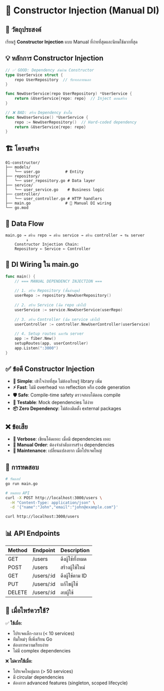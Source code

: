 # 🔨 Constructor Injection (Manual DI)

## 🎯 วัตถุประสงค์
เรียนรู้ **Constructor Injection** แบบ Manual ที่ง่ายที่สุดและนิยมใช้มากที่สุด

## 💡 หลักการ Constructor Injection

```go
// ✅ GOOD: Dependency ส่งผ่าน Constructor
type UserService struct {
    repo UserRepository  // รับจากภายนอก
}

func NewUserService(repo UserRepository) *UserService {
    return &UserService{repo: repo}  // Inject ตอนสร้าง
}

// ❌ BAD: สร้าง Dependency ข้างใน
func NewUserService() *UserService {
    repo := NewUserRepository()  // Hard-coded dependency
    return &UserService{repo: repo}
}
```

## 🏗️ โครงสร้าง

```
01-constructor/
├── models/
│   └── user.go           # Entity
├── repository/
│   └── user_repository.go # Data layer
├── service/
│   └── user_service.go    # Business logic
├── controller/
│   └── user_controller.go # HTTP handlers
├── main.go               # 🔌 Manual DI wiring
└── go.mod
```

## 🔄 Data Flow

```
main.go → สร้าง repo → สร้าง service → สร้าง controller → รัน server
         ↓
    Constructor Injection Chain:
    Repository ← Service ← Controller
```

## 🔌 DI Wiring ใน main.go

```go
func main() {
    // === MANUAL DEPENDENCY INJECTION ===
    
    // 1. สร้าง Repository (ชั้นล่างสุด)
    userRepo := repository.NewUserRepository()
    
    // 2. สร้าง Service (ฉีด repo เข้าไป)
    userService := service.NewUserService(userRepo)
    
    // 3. สร้าง Controller (ฉีด service เข้าไป)  
    userController := controller.NewUserController(userService)
    
    // 4. Setup routes และรัน server
    app := fiber.New()
    setupRoutes(app, userController)
    app.Listen(":3000")
}
```

## ✅ ข้อดี Constructor Injection

- **🎯 Simple**: เข้าใจง่ายที่สุด ไม่ต้องเรียนรู้ library เพิ่ม
- **⚡ Fast**: ไม่มี overhead จาก reflection หรือ code generation
- **🛡️ Safe**: Compile-time safety ตรวจสอบได้ตอน compile
- **🧪 Testable**: Mock dependencies ได้ง่าย
- **📦 Zero Dependency**: ไม่ต้องติดตั้ง external packages

## ❌ ข้อเสีย

- **📝 Verbose**: เขียนโค้ดเยอะ เมื่อมี dependencies เยอะ
- **🔄 Manual Order**: ต้องจำลำดับการสร้าง dependencies
- **🔧 Maintenance**: เปลี่ยนแปลงยาก เมื่อโปรเจคใหญ่

## 🧪 การทดสอบ

```bash
# รันแอป
go run main.go

# ทดสอบ API
curl -X POST http://localhost:3000/users \
  -H "Content-Type: application/json" \
  -d '{"name":"John","email":"john@example.com"}'

curl http://localhost:3000/users
```

## 📊 API Endpoints

| Method | Endpoint     | Description |
|--------|-------------|-------------|
| GET    | /users      | ดึงผู้ใช้ทั้งหมด |
| POST   | /users      | สร้างผู้ใช้ใหม่ |
| GET    | /users/:id  | ดึงผู้ใช้ตาม ID |
| PUT    | /users/:id  | แก้ไขผู้ใช้ |
| DELETE | /users/:id  | ลบผู้ใช้ |

## 🎯 เมื่อไหร่ควรใช้?

✅ **ใช้เมื่อ:**
- โปรเจคเล็ก-กลาง (< 10 services)
- ทีมใหม่ๆ ที่เพิ่งเรียน Go
- ต้องการความเรียบง่าย
- ไม่มี complex dependencies

❌ **ไม่ควรใช้เมื่อ:**
- โปรเจคใหญ่มาก (> 50 services)
- มี circular dependencies
- ต้องการ advanced features (singleton, scoped lifecycle) 
